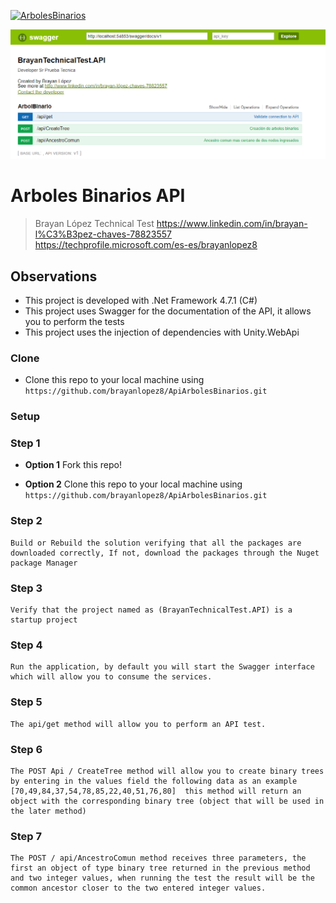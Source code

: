 <a href="www.linkedin.com/in/brayan-lópez-chaves-78823557"><img src="https://media.licdn.com/dms/image/C5603AQGplS3YeUyMsA/profile-displayphoto-shrink_200_200/0?e=1561593600&v=beta&t=EyD1Wqa5-vob3vLym-akjL3ultDtFgarkkbApsrMlxM" title="ArbolesBinarios" alt="ArbolesBinarios"></a>

<a href="#"><img src="https://github.com/brayanlopez8/ApiArbolesBinarios/blob/master/ImagenAPIArbolBinario.PNG?raw=true" title="api swagger" alt="api Swagger"></a>


# Arboles Binarios API

> Brayan López Technical Test
>https://www.linkedin.com/in/brayan-l%C3%B3pez-chaves-78823557
>https://techprofile.microsoft.com/es-es/brayanlopez8
## Observations

- This project is developed with .Net Framework 4.7.1 (C#)
- This project uses Swagger for the documentation of the API, it allows you to perform the tests
- This project uses the injection of dependencies with Unity.WebApi

### Clone

- Clone this repo to your local machine using `https://github.com/brayanlopez8/ApiArbolesBinarios.git`

### Setup

### Step 1

- **Option 1**
    Fork this repo!

- **Option 2**
    Clone this repo to your local machine using `https://github.com/brayanlopez8/ApiArbolesBinarios.git`

### Step 2

	Build or Rebuild the solution verifying that all the packages are downloaded correctly, If not, download the packages through the Nuget package Manager

### Step 3

	Verify that the project named as (BrayanTechnicalTest.API) is a startup project

### Step 4

	Run the application, by default you will start the Swagger interface which will allow you to consume the services.

### Step 5

	The api/get method will allow you to perform an API test.

### Step 6
	The POST Api / CreateTree method will allow you to create binary trees by entering in the values field the following data as an example [70,49,84,37,54,78,85,22,40,51,76,80]  this method will return an object with the corresponding binary tree (object that will be used in the later method)

 ### Step 7
	The POST / api/AncestroComun method receives three parameters, the first an object of type binary tree returned in the previous method and two integer values, when running the test the result will be the common ancestor closer to the two entered integer values.
